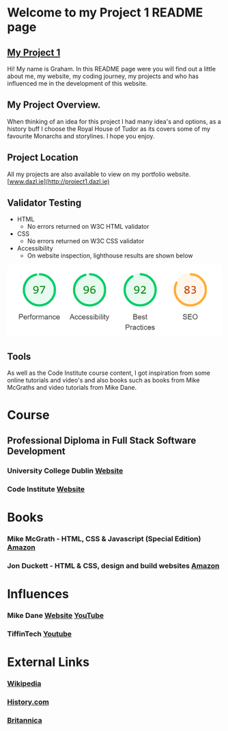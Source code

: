 # Welcome to my Project 1 README page

## [My Project 1](http://project1.dazl.ie)

Hi! My name is Graham. In this README page were you will find out a little about me, my website, my coding journey, my projects and who has influenced me in the development of this website.

## My Project Overview.

When thinking of an idea for this project I had many idea's and options, as a history buff I choose the Royal House of Tudor as its covers some of my favourite Monarchs and storylines. I hope you enjoy.

## Project Location

All my projects are also available to view on my portfolio website.
[www.dazl.ie](http://project1.dazl.ie)

## Validator Testing
<ul>
<li>HTML <ul style="list-style-type:circle"><li>No errors returned on W3C HTML validator</li></ul>
</li>
<li>CSS <ul style="list-style-type:circle"><li>No errors returned on W3C CSS validator</li></ul>
</li>
<li>Accessibility <ul style="list-style-type:circle"><li>On website inspection, lighthouse results are shown below</li></ul>
</li>
</ul>
<img title="lighthouse" alt="lighthouse result" src="lighthouse.png";>


## Tools

As well as the Code Institute course content, I got inspiration from some
online tutorials and video's and also books such as  books from Mike McGraths and video tutorials from Mike Dane.

# Course

## Professional Diploma in Full Stack Software Development
### University College Dublin [Website](https://www.ucd.ie/professionalacademy/why-ucd-professional-academy/)

### Code Institute [Website](https://codeinstitute.net/ie/full-stack-software-development-diploma/?utm_term=code%20institute&utm_campaign=CI+-+IRL+-+Search+-+Brand&utm_source=adwords&utm_medium=ppc&hsa_acc=8983321581&hsa_cam=14304747355&hsa_grp=128775288169&hsa_ad=595155717776&hsa_src=g&hsa_tgt=kwd-342001843376&hsa_kw=code%20institute&hsa_mt=p&hsa_net=adwords&hsa_ver=3&gclid=Cj0KCQjwnvOaBhDTARIsAJf8eVOdV0BAxB5DwdTrFB9AvR5tJ73tLtvCsSeHDsSSq9e1gNbiXiNLTZQaAkyKEALw_wcB)

# Books

### Mike McGrath - HTML, CSS & Javascript (Special Edition) [Amazon](https://www.amazon.co.uk/HTML-CSS-JavaScript-easy-steps/dp/184078878X/ref=asc_df_184078878X/?tag=googshopuk-21&linkCode=df0&hvadid=430989472982&hvpos=&hvnetw=g&hvrand=4859645684734044070&hvpone=&hvptwo=&hvqmt=&hvdev=c&hvdvcmdl=&hvlocint=&hvlocphy=20487&hvtargid=pla-921516488553&psc=1&th=1&psc=1&tag=&ref=&adgrpid=97419294662&hvpone=&hvptwo=&hvadid=430989472982&hvpos=&hvnetw=g&hvrand=4859645684734044070&hvqmt=&hvdev=c&hvdvcmdl=&hvlocint=&hvlocphy=20487&hvtargid=pla-921516488553)

### Jon Duckett - HTML & CSS, design and build websites [Amazon](https://www.amazon.co.uk/HTML-CSS-Design-Build-Websites/dp/1118008189/ref=asc_df_1118008189/?tag=googshopuk-21&linkCode=df0&hvadid=310831942794&hvpos=&hvnetw=g&hvrand=9245307914514372249&hvpone=&hvptwo=&hvqmt=&hvdev=c&hvdvcmdl=&hvlocint=&hvlocphy=20487&hvtargid=pla-425752469964&psc=1&th=1&psc=1)

# Influences

### Mike Dane [Website](https://www.mikedane.com/) [YouTube](https://www.youtube.com/c/GiraffeAcademy)

### TiffinTech [Youtube](https://www.youtube.com/c/TiffInTech/about)


# External Links

### [Wikipedia](https://en.wikipedia.org)
### [History.com](https://www.history.com)
### [Britannica](https://www.britannica.com)
